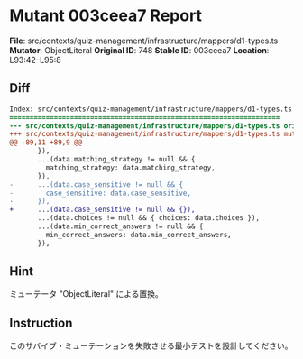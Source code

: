 # Mutant 003ceea7 Report

**File**: src/contexts/quiz-management/infrastructure/mappers/d1-types.ts
**Mutator**: ObjectLiteral
**Original ID**: 748
**Stable ID**: 003ceea7
**Location**: L93:42–L95:8

## Diff

```diff
Index: src/contexts/quiz-management/infrastructure/mappers/d1-types.ts
===================================================================
--- src/contexts/quiz-management/infrastructure/mappers/d1-types.ts	original
+++ src/contexts/quiz-management/infrastructure/mappers/d1-types.ts	mutated #748
@@ -89,11 +89,9 @@
       }),
       ...(data.matching_strategy != null && {
         matching_strategy: data.matching_strategy,
       }),
-      ...(data.case_sensitive != null && {
-        case_sensitive: data.case_sensitive,
-      }),
+      ...(data.case_sensitive != null && {}),
       ...(data.choices != null && { choices: data.choices }),
       ...(data.min_correct_answers != null && {
         min_correct_answers: data.min_correct_answers,
       }),
```

## Hint

ミューテータ "ObjectLiteral" による置換。

## Instruction

このサバイブ・ミューテーションを失敗させる最小テストを設計してください。